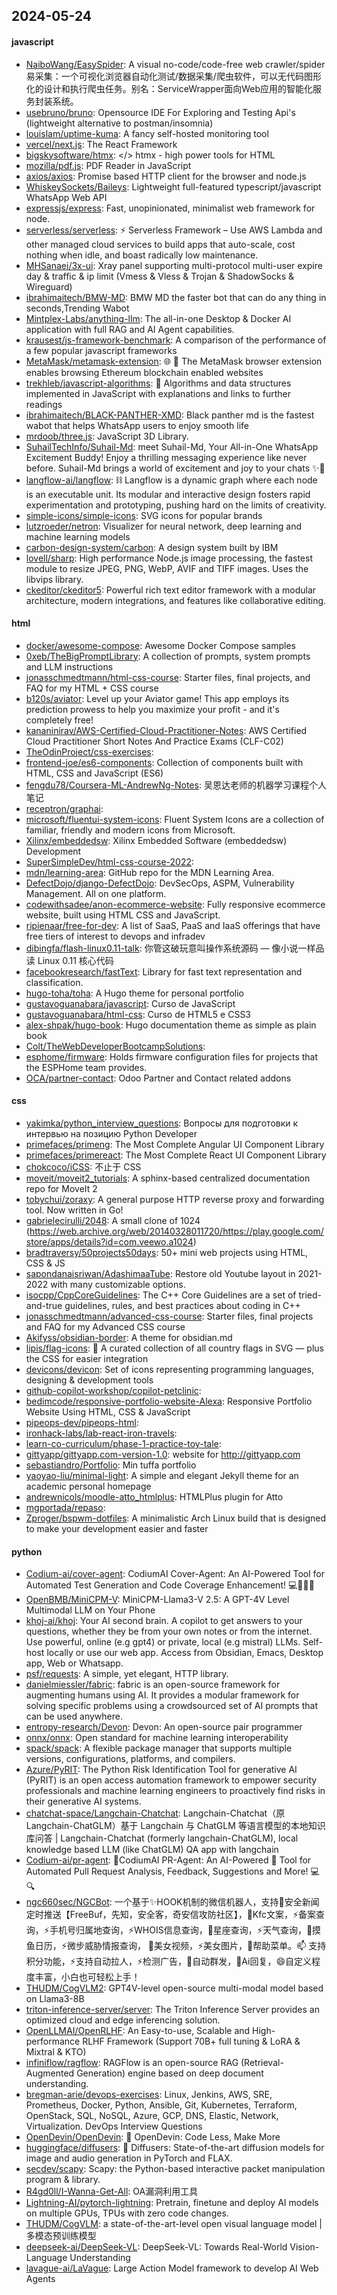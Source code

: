## 2024-05-24

#### javascript
* [NaiboWang/EasySpider](https://github.com/NaiboWang/EasySpider): A visual no-code/code-free web crawler/spider易采集：一个可视化浏览器自动化测试/数据采集/爬虫软件，可以无代码图形化的设计和执行爬虫任务。别名：ServiceWrapper面向Web应用的智能化服务封装系统。
* [usebruno/bruno](https://github.com/usebruno/bruno): Opensource IDE For Exploring and Testing Api's (lightweight alternative to postman/insomnia)
* [louislam/uptime-kuma](https://github.com/louislam/uptime-kuma): A fancy self-hosted monitoring tool
* [vercel/next.js](https://github.com/vercel/next.js): The React Framework
* [bigskysoftware/htmx](https://github.com/bigskysoftware/htmx): </> htmx - high power tools for HTML
* [mozilla/pdf.js](https://github.com/mozilla/pdf.js): PDF Reader in JavaScript
* [axios/axios](https://github.com/axios/axios): Promise based HTTP client for the browser and node.js
* [WhiskeySockets/Baileys](https://github.com/WhiskeySockets/Baileys): Lightweight full-featured typescript/javascript WhatsApp Web API
* [expressjs/express](https://github.com/expressjs/express): Fast, unopinionated, minimalist web framework for node.
* [serverless/serverless](https://github.com/serverless/serverless): ⚡ Serverless Framework – Use AWS Lambda and other managed cloud services to build apps that auto-scale, cost nothing when idle, and boast radically low maintenance.
* [MHSanaei/3x-ui](https://github.com/MHSanaei/3x-ui): Xray panel supporting multi-protocol multi-user expire day & traffic & ip limit (Vmess & Vless & Trojan & ShadowSocks & Wireguard)
* [ibrahimaitech/BMW-MD](https://github.com/ibrahimaitech/BMW-MD): BMW MD the faster bot that can do any thing in seconds,Trending Wabot
* [Mintplex-Labs/anything-llm](https://github.com/Mintplex-Labs/anything-llm): The all-in-one Desktop & Docker AI application with full RAG and AI Agent capabilities.
* [krausest/js-framework-benchmark](https://github.com/krausest/js-framework-benchmark): A comparison of the performance of a few popular javascript frameworks
* [MetaMask/metamask-extension](https://github.com/MetaMask/metamask-extension): 🌐 🔌 The MetaMask browser extension enables browsing Ethereum blockchain enabled websites
* [trekhleb/javascript-algorithms](https://github.com/trekhleb/javascript-algorithms): 📝 Algorithms and data structures implemented in JavaScript with explanations and links to further readings
* [ibrahimaitech/BLACK-PANTHER-XMD](https://github.com/ibrahimaitech/BLACK-PANTHER-XMD): Black panther md is the fastest wabot that helps WhatsApp users to enjoy smooth life
* [mrdoob/three.js](https://github.com/mrdoob/three.js): JavaScript 3D Library.
* [SuhailTechInfo/Suhail-Md](https://github.com/SuhailTechInfo/Suhail-Md): meet Suhail-Md, Your All-in-One WhatsApp Excitement Buddy! Enjoy a thrilling messaging experience like never before. Suhail-Md brings a world of excitement and joy to your chats ✨🤖
* [langflow-ai/langflow](https://github.com/langflow-ai/langflow): ⛓️ Langflow is a dynamic graph where each node is an executable unit. Its modular and interactive design fosters rapid experimentation and prototyping, pushing hard on the limits of creativity.
* [simple-icons/simple-icons](https://github.com/simple-icons/simple-icons): SVG icons for popular brands
* [lutzroeder/netron](https://github.com/lutzroeder/netron): Visualizer for neural network, deep learning and machine learning models
* [carbon-design-system/carbon](https://github.com/carbon-design-system/carbon): A design system built by IBM
* [lovell/sharp](https://github.com/lovell/sharp): High performance Node.js image processing, the fastest module to resize JPEG, PNG, WebP, AVIF and TIFF images. Uses the libvips library.
* [ckeditor/ckeditor5](https://github.com/ckeditor/ckeditor5): Powerful rich text editor framework with a modular architecture, modern integrations, and features like collaborative editing.

#### html
* [docker/awesome-compose](https://github.com/docker/awesome-compose): Awesome Docker Compose samples
* [0xeb/TheBigPromptLibrary](https://github.com/0xeb/TheBigPromptLibrary): A collection of prompts, system prompts and LLM instructions
* [jonasschmedtmann/html-css-course](https://github.com/jonasschmedtmann/html-css-course): Starter files, final projects, and FAQ for my HTML + CSS course
* [b120s/aviator](https://github.com/b120s/aviator): Level up your Aviator game! This app employs its prediction prowess to help you maximize your profit - and it's completely free!
* [kananinirav/AWS-Certified-Cloud-Practitioner-Notes](https://github.com/kananinirav/AWS-Certified-Cloud-Practitioner-Notes): AWS Certified Cloud Practitioner Short Notes And Practice Exams (CLF-C02)
* [TheOdinProject/css-exercises](https://github.com/TheOdinProject/css-exercises): 
* [frontend-joe/es6-components](https://github.com/frontend-joe/es6-components): Collection of components built with HTML, CSS and JavaScript (ES6)
* [fengdu78/Coursera-ML-AndrewNg-Notes](https://github.com/fengdu78/Coursera-ML-AndrewNg-Notes): 吴恩达老师的机器学习课程个人笔记
* [receptron/graphai](https://github.com/receptron/graphai): 
* [microsoft/fluentui-system-icons](https://github.com/microsoft/fluentui-system-icons): Fluent System Icons are a collection of familiar, friendly and modern icons from Microsoft.
* [Xilinx/embeddedsw](https://github.com/Xilinx/embeddedsw): Xilinx Embedded Software (embeddedsw) Development
* [SuperSimpleDev/html-css-course-2022](https://github.com/SuperSimpleDev/html-css-course-2022): 
* [mdn/learning-area](https://github.com/mdn/learning-area): GitHub repo for the MDN Learning Area.
* [DefectDojo/django-DefectDojo](https://github.com/DefectDojo/django-DefectDojo): DevSecOps, ASPM, Vulnerability Management. All on one platform.
* [codewithsadee/anon-ecommerce-website](https://github.com/codewithsadee/anon-ecommerce-website): Fully responsive ecommerce website, built using HTML CSS and JavaScript.
* [ripienaar/free-for-dev](https://github.com/ripienaar/free-for-dev): A list of SaaS, PaaS and IaaS offerings that have free tiers of interest to devops and infradev
* [dibingfa/flash-linux0.11-talk](https://github.com/dibingfa/flash-linux0.11-talk): 你管这破玩意叫操作系统源码 — 像小说一样品读 Linux 0.11 核心代码
* [facebookresearch/fastText](https://github.com/facebookresearch/fastText): Library for fast text representation and classification.
* [hugo-toha/toha](https://github.com/hugo-toha/toha): A Hugo theme for personal portfolio
* [gustavoguanabara/javascript](https://github.com/gustavoguanabara/javascript): Curso de JavaScript
* [gustavoguanabara/html-css](https://github.com/gustavoguanabara/html-css): Curso de HTML5 e CSS3
* [alex-shpak/hugo-book](https://github.com/alex-shpak/hugo-book): Hugo documentation theme as simple as plain book
* [Colt/TheWebDeveloperBootcampSolutions](https://github.com/Colt/TheWebDeveloperBootcampSolutions): 
* [esphome/firmware](https://github.com/esphome/firmware): Holds firmware configuration files for projects that the ESPHome team provides.
* [OCA/partner-contact](https://github.com/OCA/partner-contact): Odoo Partner and Contact related addons

#### css
* [yakimka/python_interview_questions](https://github.com/yakimka/python_interview_questions): Вопросы для подготовки к интервью на позицию Python Developer
* [primefaces/primeng](https://github.com/primefaces/primeng): The Most Complete Angular UI Component Library
* [primefaces/primereact](https://github.com/primefaces/primereact): The Most Complete React UI Component Library
* [chokcoco/iCSS](https://github.com/chokcoco/iCSS): 不止于 CSS
* [moveit/moveit2_tutorials](https://github.com/moveit/moveit2_tutorials): A sphinx-based centralized documentation repo for MoveIt 2
* [tobychui/zoraxy](https://github.com/tobychui/zoraxy): A general purpose HTTP reverse proxy and forwarding tool. Now written in Go!
* [gabrielecirulli/2048](https://github.com/gabrielecirulli/2048): A small clone of 1024 (https://web.archive.org/web/20140328011720/https://play.google.com/store/apps/details?id=com.veewo.a1024)
* [bradtraversy/50projects50days](https://github.com/bradtraversy/50projects50days): 50+ mini web projects using HTML, CSS & JS
* [sapondanaisriwan/AdashimaaTube](https://github.com/sapondanaisriwan/AdashimaaTube): Restore old Youtube layout in 2021-2022 with many customizable options.
* [isocpp/CppCoreGuidelines](https://github.com/isocpp/CppCoreGuidelines): The C++ Core Guidelines are a set of tried-and-true guidelines, rules, and best practices about coding in C++
* [jonasschmedtmann/advanced-css-course](https://github.com/jonasschmedtmann/advanced-css-course): Starter files, final projects and FAQ for my Advanced CSS course
* [Akifyss/obsidian-border](https://github.com/Akifyss/obsidian-border): A theme for obsidian.md
* [lipis/flag-icons](https://github.com/lipis/flag-icons): 🎏 A curated collection of all country flags in SVG — plus the CSS for easier integration
* [devicons/devicon](https://github.com/devicons/devicon): Set of icons representing programming languages, designing & development tools
* [github-copilot-workshop/copilot-petclinic](https://github.com/github-copilot-workshop/copilot-petclinic): 
* [bedimcode/responsive-portfolio-website-Alexa](https://github.com/bedimcode/responsive-portfolio-website-Alexa): Responsive Portfolio Website Using HTML, CSS & JavaScript
* [pipeops-dev/pipeops-html](https://github.com/pipeops-dev/pipeops-html): 
* [ironhack-labs/lab-react-iron-travels](https://github.com/ironhack-labs/lab-react-iron-travels): 
* [learn-co-curriculum/phase-1-practice-toy-tale](https://github.com/learn-co-curriculum/phase-1-practice-toy-tale): 
* [gittyapp/gittyapp.com-version-1.0](https://github.com/gittyapp/gittyapp.com-version-1.0): website for http://gittyapp.com
* [sebastiandro/Portfolio](https://github.com/sebastiandro/Portfolio): Min tuffa portfolio
* [yaoyao-liu/minimal-light](https://github.com/yaoyao-liu/minimal-light): A simple and elegant Jekyll theme for an academic personal homepage
* [andrewnicols/moodle-atto_htmlplus](https://github.com/andrewnicols/moodle-atto_htmlplus): HTMLPlus plugin for Atto
* [mgportada/repaso](https://github.com/mgportada/repaso): 
* [Zproger/bspwm-dotfiles](https://github.com/Zproger/bspwm-dotfiles): A minimalistic Arch Linux build that is designed to make your development easier and faster

#### python
* [Codium-ai/cover-agent](https://github.com/Codium-ai/cover-agent): CodiumAI Cover-Agent: An AI-Powered Tool for Automated Test Generation and Code Coverage Enhancement! 💻🤖🧪🐞
* [OpenBMB/MiniCPM-V](https://github.com/OpenBMB/MiniCPM-V): MiniCPM-Llama3-V 2.5: A GPT-4V Level Multimodal LLM on Your Phone
* [khoj-ai/khoj](https://github.com/khoj-ai/khoj): Your AI second brain. A copilot to get answers to your questions, whether they be from your own notes or from the internet. Use powerful, online (e.g gpt4) or private, local (e.g mistral) LLMs. Self-host locally or use our web app. Access from Obsidian, Emacs, Desktop app, Web or Whatsapp.
* [psf/requests](https://github.com/psf/requests): A simple, yet elegant, HTTP library.
* [danielmiessler/fabric](https://github.com/danielmiessler/fabric): fabric is an open-source framework for augmenting humans using AI. It provides a modular framework for solving specific problems using a crowdsourced set of AI prompts that can be used anywhere.
* [entropy-research/Devon](https://github.com/entropy-research/Devon): Devon: An open-source pair programmer
* [onnx/onnx](https://github.com/onnx/onnx): Open standard for machine learning interoperability
* [spack/spack](https://github.com/spack/spack): A flexible package manager that supports multiple versions, configurations, platforms, and compilers.
* [Azure/PyRIT](https://github.com/Azure/PyRIT): The Python Risk Identification Tool for generative AI (PyRIT) is an open access automation framework to empower security professionals and machine learning engineers to proactively find risks in their generative AI systems.
* [chatchat-space/Langchain-Chatchat](https://github.com/chatchat-space/Langchain-Chatchat): Langchain-Chatchat（原Langchain-ChatGLM）基于 Langchain 与 ChatGLM 等语言模型的本地知识库问答 | Langchain-Chatchat (formerly langchain-ChatGLM), local knowledge based LLM (like ChatGLM) QA app with langchain
* [Codium-ai/pr-agent](https://github.com/Codium-ai/pr-agent): 🚀CodiumAI PR-Agent: An AI-Powered 🤖 Tool for Automated Pull Request Analysis, Feedback, Suggestions and More! 💻🔍
* [ngc660sec/NGCBot](https://github.com/ngc660sec/NGCBot): 一个基于✨HOOK机制的微信机器人，支持🌱安全新闻定时推送【FreeBuf，先知，安全客，奇安信攻防社区】，👯Kfc文案，⚡备案查询，⚡手机号归属地查询，⚡WHOIS信息查询，🎉星座查询，⚡天气查询，🌱摸鱼日历，⚡微步威胁情报查询， 🐛美女视频，⚡美女图片，👯帮助菜单。📫 支持积分功能，⚡支持自动拉人，⚡检测广告，🌱自动群发，👯Ai回复，😄自定义程度丰富，小白也可轻松上手！
* [THUDM/CogVLM2](https://github.com/THUDM/CogVLM2): GPT4V-level open-source multi-modal model based on Llama3-8B
* [triton-inference-server/server](https://github.com/triton-inference-server/server): The Triton Inference Server provides an optimized cloud and edge inferencing solution.
* [OpenLLMAI/OpenRLHF](https://github.com/OpenLLMAI/OpenRLHF): An Easy-to-use, Scalable and High-performance RLHF Framework (Support 70B+ full tuning & LoRA & Mixtral & KTO)
* [infiniflow/ragflow](https://github.com/infiniflow/ragflow): RAGFlow is an open-source RAG (Retrieval-Augmented Generation) engine based on deep document understanding.
* [bregman-arie/devops-exercises](https://github.com/bregman-arie/devops-exercises): Linux, Jenkins, AWS, SRE, Prometheus, Docker, Python, Ansible, Git, Kubernetes, Terraform, OpenStack, SQL, NoSQL, Azure, GCP, DNS, Elastic, Network, Virtualization. DevOps Interview Questions
* [OpenDevin/OpenDevin](https://github.com/OpenDevin/OpenDevin): 🐚 OpenDevin: Code Less, Make More
* [huggingface/diffusers](https://github.com/huggingface/diffusers): 🤗 Diffusers: State-of-the-art diffusion models for image and audio generation in PyTorch and FLAX.
* [secdev/scapy](https://github.com/secdev/scapy): Scapy: the Python-based interactive packet manipulation program & library.
* [R4gd0ll/I-Wanna-Get-All](https://github.com/R4gd0ll/I-Wanna-Get-All): OA漏洞利用工具
* [Lightning-AI/pytorch-lightning](https://github.com/Lightning-AI/pytorch-lightning): Pretrain, finetune and deploy AI models on multiple GPUs, TPUs with zero code changes.
* [THUDM/CogVLM](https://github.com/THUDM/CogVLM): a state-of-the-art-level open visual language model | 多模态预训练模型
* [deepseek-ai/DeepSeek-VL](https://github.com/deepseek-ai/DeepSeek-VL): DeepSeek-VL: Towards Real-World Vision-Language Understanding
* [lavague-ai/LaVague](https://github.com/lavague-ai/LaVague): Large Action Model framework to develop AI Web Agents
